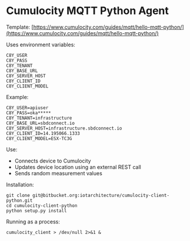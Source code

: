 # Cumulocity MQTT Python Agent

Template: [https://www.cumulocity.com/guides/mqtt/hello-mqtt-python/](https://www.cumulocity.com/guides/mqtt/hello-mqtt-python/)

Uses environment variables:
    
	C8Y_USER
	C8Y_PASS
	C8Y_TENANT
	C8Y_BASE_URL
	C8Y_SERVER_HOST
	C8Y_CLIENT_ID
	C8Y_CLIENT_MODEL

Example:

	C8Y_USER=apiuser
	C8Y_PASS=oka*****
	C8Y_TENANT=infrastructure
	C8Y_BASE_URL=sbdconnect.io
	C8Y_SERVER_HOST=infrastructure.sbdconnect.io
	C8Y_CLIENT_ID=14.195066.1333
	C8Y_CLIENT_MODEL=ESX-TC3G

Use:

* Connects device to Cumulocity
* Updates device location using an external REST call
* Sends random measurement values

Installation:

	git clone git@bitbucket.org:iotarchitecture/cumulocity-client-python.git
	cd cumulocity-client-python
	python setup.py install

Running as a process:

	cumulocity_client > /dev/null 2>&1 &